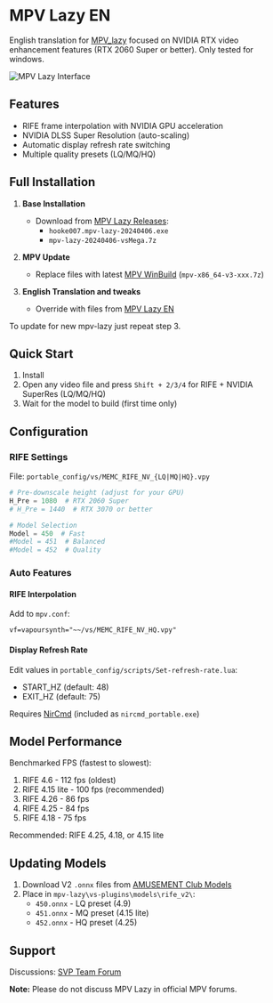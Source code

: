 # MPV Lazy EN

English translation for [MPV_lazy](https://github.com/hooke007/MPV_lazy) focused on NVIDIA RTX video enhancement features (RTX 2060 Super or better).
Only tested for windows.

![MPV Lazy Interface](https://i.imgur.com/BXDBdwI.png)

## Features

- RIFE frame interpolation with NVIDIA GPU acceleration
- NVIDIA DLSS Super Resolution (auto-scaling)
- Automatic display refresh rate switching
- Multiple quality presets (LQ/MQ/HQ)

## Full Installation

1. **Base Installation**
   - Download from [MPV Lazy Releases](https://github.com/hooke007/MPV_lazy/releases/tag/20240406):
     - `hooke007.mpv-lazy-20240406.exe`
     - `mpv-lazy-20240406-vsMega.7z`

2. **MPV Update**
   - Replace files with latest [MPV WinBuild](https://github.com/shinchiro/mpv-winbuild-cmake/releases) (`mpv-x86_64-v3-xxx.7z`)

3. **English Translation and tweaks**
   - Override with files from [MPV Lazy EN](https://github.com/vadash/mpv-lazy-en/archive/refs/heads/main.zip)

To update for new mpv-lazy just repeat step 3.

## Quick Start

1. Install
2. Open any video file and press `Shift + 2/3/4` for RIFE + NVIDIA SuperRes (LQ/MQ/HQ)
3. Wait for the model to build (first time only)

## Configuration

### RIFE Settings
File: `portable_config/vs/MEMC_RIFE_NV_{LQ|MQ|HQ}.vpy`

```python
# Pre-downscale height (adjust for your GPU)
H_Pre = 1080  # RTX 2060 Super
# H_Pre = 1440  # RTX 3070 or better

# Model Selection
Model = 450  # Fast
#Model = 451  # Balanced
#Model = 452  # Quality
```

### Auto Features

#### RIFE Interpolation
Add to `mpv.conf`:
```
vf=vapoursynth="~~/vs/MEMC_RIFE_NV_HQ.vpy"
```

#### Display Refresh Rate
Edit values in `portable_config/scripts/Set-refresh-rate.lua`:
- START_HZ (default: 48)
- EXIT_HZ (default: 75)

Requires [NirCmd](https://www.nirsoft.net/utils/nircmd.zip) (included as `nircmd_portable.exe`)

## Model Performance

Benchmarked FPS (fastest to slowest):
1. RIFE 4.6 - 112 fps (oldest)
2. RIFE 4.15 lite - 100 fps (recommended)
3. RIFE 4.26 - 86 fps
4. RIFE 4.25 - 84 fps
5. RIFE 4.18 - 75 fps

Recommended: RIFE 4.25, 4.18, or 4.15 lite

## Updating Models

1. Download V2 `.onnx` files from [AMUSEMENT Club Models](https://github.com/AmusementClub/vs-mlrt/releases/tag/external-models)
2. Place in `mpv-lazy\vs-plugins\models\rife_v2\`:
   - `450.onnx` - LQ preset (4.9)
   - `451.onnx` - MQ preset (4.15 lite)
   - `452.onnx` - HQ preset (4.25)

## Support

Discussions: [SVP Team Forum](https://www.svp-team.com/forum/viewtopic.php?id=6281)

**Note:** Please do not discuss MPV Lazy in official MPV forums.
